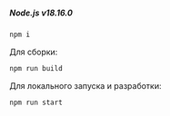##### Node.js v18.16.0

```javascript
npm i
```

Для сборки:

```javascript
npm run build
```

Для локального запуска и разработки:

```javascript
npm run start
```
